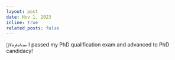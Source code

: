 ```yaml
---
layout: post
date: Nov 1, 2023
inline: true
related_posts: false
---
```


`🩷𝒞𝒶𝓅𝓈𝓉ℴ𝓃ℯ` I passed my PhD qualification exam and advanced to PhD candidacy! 

<!-- `💜𝒫𝒶𝓅𝑒𝓇` `🩵𝒜𝔀𝒶𝓇𝒹` `🤍𝒮𝓮𝑟𝓋𝒾𝓬𝓮` `💛𝑪𝑜𝓃𝒻𝑒𝓇𝑒𝓃𝒸𝓮` `🩷𝒞𝒶𝓅𝓈𝓉ℴ𝓃ℯ`-->
